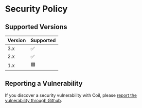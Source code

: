 # Security Policy

## Supported Versions

| Version | Supported          |
|---------|--------------------|
| 3.x     | :white_check_mark: |
| 2.x     | :white_check_mark: |
| 1.x     | :red_square:       |

## Reporting a Vulnerability

If you discover a security vulnerability with Coil, please [report the vulnerability through Github](https://github.com/coil-kt/coil/security/advisories).
